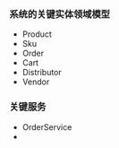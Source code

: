 ### 系统的关键实体领域模型

* Product
* Sku
* Order
* Cart
* Distributor
* Vendor

### 关键服务

* OrderService
* 


